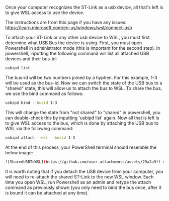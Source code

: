 Once your computer recognizes the ST-Link as a usb device, all that's left is to give WSL access to use the device.

The instructions are from this page if you have any issues: https://learn.microsoft.com/en-us/windows/wsl/connect-usb 

To attach your ST-Link or any other usb device to WSL, you must first determine what USB Bus the device is using.
First, you must open Powershell in administrator mode (this is important for the second step).
In powershell, inputting the following command will list all attached USB devices and their bus-id:

```bash
usbipd list
```

The bus-id will be two numbers joined by a hyphen. For this example, 1-3 will be used as the bus-id.
Now we can switch the state of the USB bus to a "shared" state, this will allow us to attach the bus to WSL.
To share the bus, we use the bind command as follows:

```bash
usbipd bind --busid 1-3
```

This will change the state from "not shared" to "shared" in powershell, you can double-check this by inputting 'usbipd list' again.
Now all that is left is to give WSL access to the bus, which is done by attaching the USB bus to WSL via the following command:

```bash
usbipd attach --wsl --busid 1-3
```

At the end of this process, your PowerShell terminal should resemble the below image:
```bash
![SharedUSBToWSL](https://github.com/user-attachments/assets/29a2a9ff-49b7-43c9-946a-0723635afcf0)
```

It is worth noting that if you detach the USB device from your computer, you will need to re-attach the shared ST-Link to the new WSL window.
Each time you open WSL, run Powershell as an admin and retype the attach command as previously shown (you only need to bind the bus once, after it is bound it can be attached at any time).

